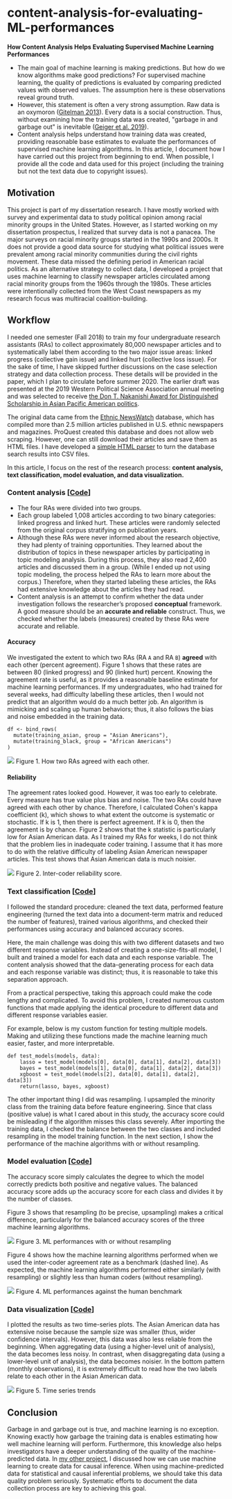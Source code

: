 # content-analysis-for-evaluating-ML-performances


**How Content Analysis Helps Evaluating Supervised Machine Learning Performances**


- The main goal of machine learning is making predictions. But how do we know algorithms make good predictions? For supervised machine learning, the quality of predictions is evaluated by comparing predicted values with observed values. The assumption here is these observations reveal ground truth.
- However, this statement is often a very strong assumption. Raw data is an oxymoron ([Gitelman 2013](https://mitpress.mit.edu/books/raw-data-oxymoron)). Every data is a social construction. Thus, without examining how the training data was created, "garbage in and garbage out" is inevitable ([Geiger et al. 2019](https://stuartgeiger.com/papers/gigo-fat2020.pdf)).
- Content analysis helps understand how training data was created, providing reasonable base estimates to evaluate the performances of supervised machine learning algorithms. In this article, I document how I have carried out this project from beginning to end. When possible, I provide all the code and data used for this project (including the training but not the text data due to copyright issues).

## Motivation

This project is part of my dissertation research. I have mostly worked with survey and experimental data to study political opinion among racial minority groups in the United States. However, as I started working on my dissertation prospectus, I realized that survey data is not a panacea. The major surveys on racial minority groups started in the 1990s and 2000s. It does not provide a good data source for studying what political issues were prevalent among racial minority communities during the civil rights movement. These data missed the defining period in American racial politics. As an alternative strategy to collect data, I developed a project that uses machine learning to classify newspaper articles circulated among racial minority groups from the 1960s through the 1980s. These articles were intentionally collected from the West Coast newspapers as my research focus was multiracial coalition-building.


## Workflow

I needed one semester (Fall 2018) to train my four undergraduate research assistants (RAs) to collect approximately 80,000 newspaper articles and to systematically label them according to the two major issue areas: linked progress (collective gain issue) and linked hurt (collective loss issue). For the sake of time, I have skipped further discussions on the case selection strategy and data collection process. These details will be provided in the paper, which I plan to circulate before summer 2020. The earlier draft was presented at the 2019​ Western Political Science Association annual meeting and was selected to receive [the Don T. Nakanishi Award for Distinguished Scholarship in Asian Pacific American politics](https://www.wpsanet.org/award/).

The original data came from the [Ethnic NewsWatch](https://www.proquest.com/products-services/ethnicnewswatch_hist.html) database, which has compiled more than 2.5 million articles published in U.S. ethnic newspapers and magazines. ProQuest created this database and does not allow web scraping. However, one can still download their articles and save them as HTML files. I have developed a [simple HTML parser](https://github.com/jaeyk/proquest_parser) to turn the database search results into CSV files.

In this article, I focus on the rest of the research process: **content analysis, text classification, model evaluation, and data visualization.**


### Content analysis [[Code](https://github.com/jaeyk/content-analysis-for-evaluating-ML-performances/blob/master/code/01_content_analysis.Rmd)]

- The four RAs were divided into two groups.
- Each group labeled 1,008 articles according to two binary categories: linked progress and linked hurt. These articles were randomly selected from the original corpus stratifying on publication years.
- Although these RAs were never informed about the research objective, they had plenty of training opportunities. They learned about the distribution of topics in these newspaper articles by participating in topic modeling analysis. During this process, they also read 2,400 articles and discussed them in a group. (While I ended up not using topic modeling, the process helped the RAs to learn more about the corpus.) Therefore, when they started labeling these articles, the RAs had extensive knowledge about the articles they had read.
- Content analysis is an attempt to confirm whether the data under investigation follows the researcher’s proposed **conceptual** framework. A good measure should be an **accurate and reliable** construct. Thus, we checked whether the labels (measures) created by these RAs were accurate and reliable.

#### Accuracy

We investigated the extent to which two RAs (RA `A` and RA `B`) **agreed** with each other (percent agreement). Figure 1 shows that these rates are between 80 (linked progress) and 90 (linked hurt) percent. Knowing the agreement rate is useful, as it provides a reasonable baseline estimate for machine learning performances. If my undergraduates, who had trained for several weeks, had difficulty labelling these articles, then I would not predict that an algorithm would do a much better job. An algorithm is mimicking and scaling up human behaviors; thus, it also follows the bias and noise embedded in the training data.

```{R}
df <- bind_rows(
  mutate(training_asian, group = "Asian Americans"),
  mutate(training_black, group = "African Americans")
)
```

![](https://github.com/jaeyk/content-analysis-for-evaluating-ML-performances/blob/master/outputs/content_analysis_agreement.png)
Figure 1. How two RAs agreed with each other.

#### Reliability

The agreement rates looked good. However, it was too early to celebrate. Every measure has true value plus bias and noise. The two RAs could have agreed with each other by chance. Therefore, I calculated Cohen's kappa coefficient (k), which shows to what extent the outcome is systematic or stochastic. If k is 1, then there is perfect agreement. If k is 0, then the agreement is by chance. Figure 2 shows that the k statistic is particularly low for Asian American data. As I trained my RAs for weeks, I do not think that the problem lies in inadequate coder training. I assume that it has more to do with the relative difficulty of labeling Asian American newspaper articles. This test shows that Asian American data is much noisier.

![](https://github.com/jaeyk/content-analysis-for-evaluating-ML-performances/blob/master/outputs/content_analysis_kappa.png)
Figure 2. Inter-coder reliability score.

### Text classification [[Code](https://github.com/jaeyk/content-analysis-for-evaluating-ML-performances/blob/master/code/02_text_classification.ipynb)]

I followed the standard procedure: cleaned the text data, performed feature engineering (turned the text data into a document-term matrix and reduced the number of features), trained various algorithms, and checked their performances using accuracy and balanced accuracy scores.

Here, the main challenge was doing this with two different datasets and two different response variables. Instead of creating a one-size-fits-all model, I built and trained a model for each data and each response variable. The content analysis showed that the data-generating process for each data and each response variable was distinct; thus, it is reasonable to take this separation approach.

From a practical perspective, taking this approach could make the code lengthy and complicated. To avoid this problem, I created numerous custom functions that made applying the identical procedure to different data and different response variables easier.

For example, below is my custom function for testing multiple models. Making and utilizing these functions made the machine learning much easier, faster, and more interpretable.

```{Python}
def test_models(models, data):
    lasso = test_model(models[0], data[0], data[1], data[2], data[3])
    bayes = test_model(models[1], data[0], data[1], data[2], data[3])
    xgboost = test_model(models[2], data[0], data[1], data[2], data[3])
    return(lasso, bayes, xgboost)
```

The other important thing I did was resampling. I upsampled the minority class from the training data before feature engineering. Since that class (positive value) is what I cared about in this study, the accuracy score could be misleading if the algorithm misses this class severely. After importing the training data, I checked the balance between the two classes and included resampling in the model training function. In the next section, I show the performance of the machine algorithms with or without resampling.

### Model evaluation [[Code](https://github.com/jaeyk/content-analysis-for-evaluating-ML-performances/blob/master/code/03_model_evaluations.Rmd)]

The accuracy score simply calculates the degree to which the model correctly predicts both positive and negative values. The balanced accuracy score adds up the accuracy score for each class and divides it by the number of classes.

Figure 3 shows that resampling (to be precise, upsampling) makes a critical difference, particularly for the balanced accuracy scores of the three machine learning algorithms.

![](https://github.com/jaeyk/content-analysis-for-evaluating-ML-performances/blob/master/outputs/ml_performances.png)
Figure 3. ML performances with or without resampling

Figure 4 shows how the machine learning algorithms performed when we used the inter-coder agreement rate as a benchmark (dashed line). As expected, the machine learning algorithms performed either similarly (with resampling) or slightly less than human coders (without resampling).

![](https://github.com/jaeyk/content-analysis-for-evaluating-ML-performances/blob/master/outputs/ml_content.png)
Figure 4. ML performances against the human benchmark

### Data visualization [[Code](https://github.com/jaeyk/content-analysis-for-evaluating-ML-performances/blob/master/code/04_time_series_visualization.Rmd)]

I plotted the results as two time-series plots. The Asian American data has extensive noise because the sample size was smaller (thus, wider confidence intervals). However, this data was also less reliable from the beginning. When aggregating data (using a higher-level unit of analysis), the data becomes less noisy. In contrast, when disaggregating data (using a lower-level unit of analysis), the data becomes noisier. In the bottom pattern (monthly observations), it is extremely difficult to read how the two labels relate to each other in the Asian American data.

![](https://github.com/jaeyk/content-analysis-for-evaluating-ML-performances/blob/master/outputs/time_series_plot.png)
Figure 5. Time series trends


## Conclusion

Garbage in and garbage out is true, and machine learning is no exception. Knowing exactly how garbage the training data is enables estimating how well machine learning will perform. Furthermore, this knowledge also helps investigators have a deeper understanding of the quality of the machine-predicted data. In [my other project](https://github.com/jaeyk/ITS-Text-Classification), I discussed how we can use machine learning to create data for causal inference. When using machine-predicted data for statistical and causal inferential problems, we should take this data quality problem seriously. Systematic efforts to document the data collection process are key to achieving this goal.
